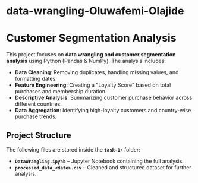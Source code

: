 # data-wrangling-Oluwafemi-Olajide

# Customer Segmentation Analysis  

This project focuses on **data wrangling and customer segmentation analysis** using Python (Pandas & NumPy). The analysis includes:  

- **Data Cleaning**: Removing duplicates, handling missing values, and formatting dates.  
- **Feature Engineering**: Creating a "Loyalty Score" based on total purchases and membership duration.  
- **Descriptive Analysis**: Summarizing customer purchase behavior across different countries.  
- **Data Aggregation**: Identifying high-loyalty customers and country-wise purchase trends.  

## Project Structure  
The following files are stored inside the **`task-1/`** folder:  
- **`DataWrangling.ipynb`** – Jupyter Notebook containing the full analysis.  
- **`processed_data_<date>.csv`** – Cleaned and structured dataset for further analysis.  

